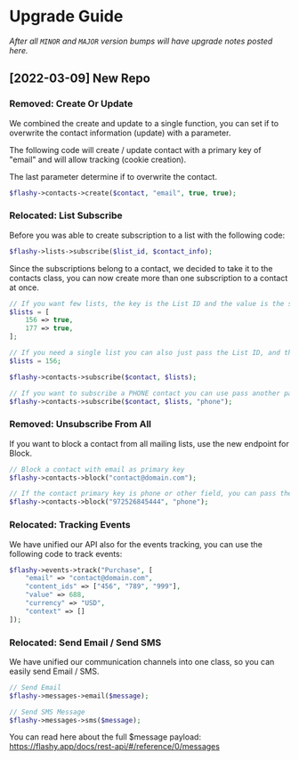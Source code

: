 # Upgrade Guide

_After all `MINOR` and `MAJOR` version bumps will have upgrade notes posted here._

[2022-03-09] New Repo
---------------------------
### Removed: Create Or Update
We combined the create and update to a single function, you can set if to overwrite the contact information (update) with a parameter.

The following code will create / update contact with a primary key of "email" and will allow tracking (cookie creation).

The last parameter determine if to overwrite the contact.
``` php
$flashy->contacts->create($contact, "email", true, true);
```

### Relocated: List Subscribe
Before you was able to create subscription to a list with the following code:
``` php
$flashy->lists->subscribe($list_id, $contact_info);
```

Since the subscriptions belong to a contact, we decided to take it to the contacts class, you can now create more than one subscription to a contact at once.
``` php
// If you want few lists, the key is the List ID and the value is the status, true for subscribed, false for unsubscribed (boolean)
$lists = [
    156 => true,
    177 => true,
];

// If you need a single list you can also just pass the List ID, and the subscription will be on true
$lists = 156;

$flashy->contacts->subscribe($contact, $lists);

// If you want to subscribe a PHONE contact you can use pass another parameter for the primary key "phone", email is the default.
$flashy->contacts->subscribe($contact, $lists, "phone");
```

### Removed: Unsubscribe From All
If you want to block a contact from all mailing lists, use the new endpoint for Block.

``` php
// Block a contact with email as primary key
$flashy->contacts->block("contact@domain.com");

// If the contact primary key is phone or other field, you can pass the identifier
$flashy->contacts->block("972526845444", "phone");
```


### Relocated: Tracking Events
We have unified our API also for the events tracking, you can use the following code to track events:

``` php
$flashy->events->track("Purchase", [
    "email" => "contact@domain.com",
    "content_ids" => ["456", "789", "999"],
    "value" => 688,
    "currency" => "USD",
    "context" => []
]);
```


### Relocated: Send Email / Send SMS
We have unified our communication channels into one class, so you can easily send Email / SMS.

``` php
// Send Email
$flashy->messages->email($message);

// Send SMS Message
$flashy->messages->sms($message);
```

You can read here about the full $message payload:
https://flashy.app/docs/rest-api/#/reference/0/messages
